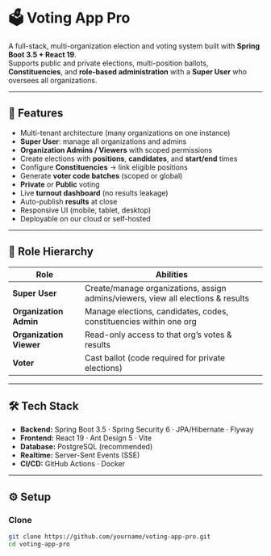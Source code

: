 # 🗳️ Voting App Pro

A full-stack, multi-organization election and voting system built with **Spring Boot 3.5 + React 19**.  
Supports public and private elections, multi-position ballots, **Constituencies**, and **role-based administration** with a **Super User** who oversees all organizations.

---

## 🚀 Features
- Multi-tenant architecture (many organizations on one instance)
- **Super User**: manage all organizations and admins
- **Organization Admins / Viewers** with scoped permissions
- Create elections with **positions**, **candidates**, and **start/end** times
- Configure **Constituencies** → link eligible positions
- Generate **voter code batches** (scoped or global)
- **Private** or **Public** voting
- Live **turnout dashboard** (no results leakage)
- Auto-publish **results** at close
- Responsive UI (mobile, tablet, desktop)
- Deployable on our cloud or self-hosted

---

## 🧠 Role Hierarchy
| Role | Abilities |
|------|------------|
| **Super User** | Create/manage organizations, assign admins/viewers, view all elections & results |
| **Organization Admin** | Manage elections, candidates, codes, constituencies within one org |
| **Organization Viewer** | Read-only access to that org’s votes & results |
| **Voter** | Cast ballot (code required for private elections) |

---

## 🛠 Tech Stack
- **Backend:** Spring Boot 3.5 · Spring Security 6 · JPA/Hibernate · Flyway  
- **Frontend:** React 19 · Ant Design 5 · Vite  
- **Database:** PostgreSQL (recommended)  
- **Realtime:** Server-Sent Events (SSE)  
- **CI/CD:** GitHub Actions · Docker  

---

## ⚙️ Setup
### Clone
```bash
git clone https://github.com/yourname/voting-app-pro.git
cd voting-app-pro

